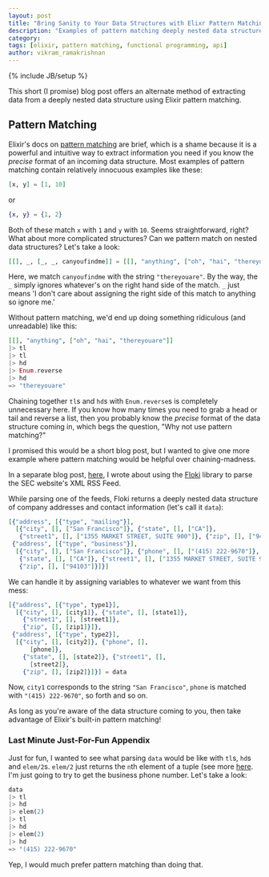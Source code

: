 ```yaml
---
layout: post
title: "Bring Sanity to Your Data Structures with Elixr Pattern Matching"
description: "Examples of pattern matching deeply nested data structures in Elixir."
category:
tags: [elixir, pattern matching, functional programming, api]
author: vikram_ramakrishnan
---
```

{% include JB/setup %}

This short (I promise) blog post offers an alternate method of extracting data
from a deeply nested data structure using Elixir pattern matching.

## Pattern Matching

Elixir's docs on [pattern matching](http://elixir-lang.org/getting-started/pattern-matching.html#pattern-matching) are brief, which is a shame because it is a powerful and intuitive
way to extract information you need if you know the *precise* format of an
incoming data structure. Most examples of pattern matching contain relatively
innocuous examples like these:

```elixir
[x, y] = [1, 10]
```

or

```elixir
{x, y} = {1, 2}
```

Both of these match `x` with `1` and `y` with `10`. Seems straightforward, right?
What about more complicated structures? Can we pattern match on nested data
structures? Let's take a look:

```elixir
[[], _, [_, _, canyoufindme]] = [[], "anything", ["oh", "hai", "thereyouare"]]
```

Here, we match `canyoufindme` with the string `"thereyouare"`. By the way,
the `_` simply ignores whatever's on the right hand side of the match. `_`
just means 'I don't care about assigning the right side of this match
to anything so ignore me.' 

Without pattern matching, we'd end up doing something ridiculous (and
unreadable) like this:

```elixir
[[], "anything", ["oh", "hai", "thereyouare"]]
|> tl
|> tl
|> hd
|> Enum.reverse
|> hd
=> "thereyouare"
```

Chaining together `tl`s and `hd`s with `Enum.reverse`s is completely unnecessary
here. If you know how many times you need to grab a head or tail and reverse
a list, then you probably know the *precise* format of the data structure coming
in, which begs the question, "Why not use pattern matching?"

I promised this would be a short blog post, but I wanted to give one more
example where pattern matching would be helpful over chaining-madness.

In a separate blog post, [here](link), I wrote about using the [Floki](https://github.com/philss/floki)
library to parse the SEC website's XML RSS Feed.

While parsing one of the feeds, Floki returns a deeply nested data
structure of company addresses and contact information (let's call it `data`):

```elixir
[{"address", [{"type", "mailing"}],
  [{"city", [], ["San Francisco"]}, {"state", [], ["CA"]},
   {"street1", [], ["1355 MARKET STREET, SUITE 900"]}, {"zip", [], ["94103"]}]},
 {"address", [{"type", "business"}],
  [{"city", [], ["San Francisco"]}, {"phone", [], ["(415) 222-9670"]},
   {"state", [], ["CA"]}, {"street1", [], ["1355 MARKET STREET, SUITE 900"]},
   {"zip", [], ["94103"]}]}]
```

We can handle it by assigning variables to whatever we want from this mess:

```elixir
[{"address", [{"type", type1}],
  [{"city", [], [city1]}, {"state", [], [state1]},
    {"street1", [], [street1]},
    {"zip", [], [zip1]}]},
 {"address", [{"type", type2}],
  [{"city", [], [city2]}, {"phone", [],
      [phone]},
    {"state", [], [state2]}, {"street1", [],
      [street2]},
    {"zip", [], [zip2]}]}] = data
```

Now, `city1` corresponds to the string `"San Francisco"`, `phone` is matched with `"(415) 222-9670"`, so forth and so on.

As long as you're aware of the data structure coming to you, then take advantage
of Elixir's built-in pattern matching!

### Last Minute Just-For-Fun Appendix

Just for fun, I wanted to see what parsing `data` would be like with `tl`s, `hd`s
and `elem/2`s. `elem/2` just returns the `n`th element of a tuple (see more
[here](http://elixir-lang.org/getting-started/basic-types.html#tuples). I'm
just going to try to get the business phone number. Let's take a look:

```elixir
data
|> tl
|> hd
|> elem(2)
|> tl
|> hd
|> elem(2)
|> hd
=> "(415) 222-9670"
```

Yep, I would much prefer pattern matching than doing that.
